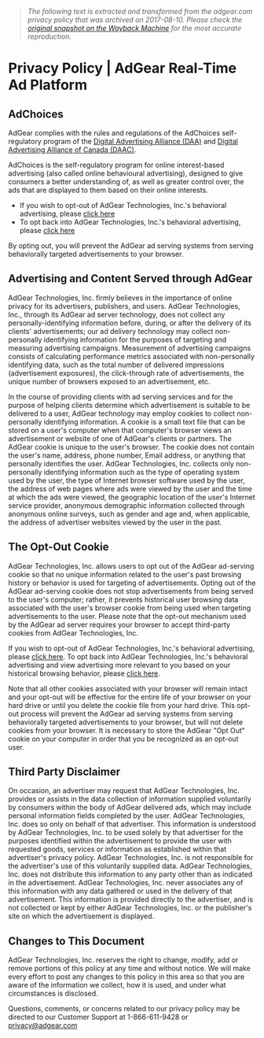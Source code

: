 > *The following text is extracted and transformed from the adgear.com privacy policy that was archived on 2017-08-10. Please check the [original snapshot on the Wayback Machine](https://web.archive.org/web/20170810004605id_/https%3A//adgear.com/privacy) for the most accurate reproduction.*

# Privacy Policy | AdGear Real-Time Ad Platform

## AdChoices 

AdGear complies with the rules and regulations of the AdChoices self-regulatory program of the [Digital Advertising Alliance (DAA)](http://www.aboutads.info/) and [Digital Advertising Alliance of Canada (DAAC)](http://youradchoices.ca/). 

AdChoices is the self-regulatory program for online interest-based advertising (also called online behavioural advertising), designed to give consumers a better understanding of, as well as greater control over, the ads that are displayed to them based on their online interests. 

  * If you wish to opt-out of AdGear Technologies, Inc.'s behavioral advertising, please [click here](http://rtb.adgrx.com/users/optout?AG_RED=http://www.adgear.com/privacy/optout.php)
  * To opt back into AdGear Technologies, Inc.'s behavioral advertising, please [click here](http://rtb.adgrx.com/users/optin?AG_RED=http://www.adgear.com/privacy/optin.php)



By opting out, you will prevent the AdGear ad serving systems from serving behaviorally targeted advertisements to your browser. 

## Advertising and Content Served through AdGear

AdGear Technologies, Inc. firmly believes in the importance of online privacy for its advertisers, publishers, and users. AdGear Technologies, Inc., through its AdGear ad server technology, does not collect any personally-identifying information before, during, or after the delivery of its clients' advertisements; our ad delivery technology may collect non-personally identifying information for the purposes of targeting and measuring advertising campaigns. Measurement of advertising campaigns consists of calculating performance metrics associated with non-personally identifying data, such as the total number of delivered impressions (advertisement exposures), the click-through rate of advertisements, the unique number of browsers exposed to an advertisement, etc. 

In the course of providing clients with ad serving services and for the purpose of helping clients determine which advertisement is suitable to be delivered to a user, AdGear technology may employ cookies to collect non-personally identifying information. A cookie is a small text file that can be stored on a user's computer when that computer's browser views an advertisement or website of one of AdGear's clients or partners. The AdGear cookie is unique to the user's browser. The cookie does not contain the user's name, address, phone number, Email address, or anything that personally identifies the user. AdGear Technologies, Inc. collects only non-personally identifying information such as the type of operating system used by the user, the type of Internet browser software used by the user, the address of web pages where ads were viewed by the user and the time at which the ads were viewed, the geographic location of the user's Internet service provider, anonymous demographic information collected through anonymous online surveys, such as gender and age and, when applicable, the address of advertiser websites viewed by the user in the past. 

## The Opt-Out Cookie

AdGear Technologies, Inc. allows users to opt out of the AdGear ad-serving cookie so that no unique information related to the user's past browsing history or behavior is used for targeting of advertisements. Opting out of the AdGear ad-serving cookie does not stop advertisements from being served to the user's computer; rather, it prevents historical user browsing data associated with the user's browser cookie from being used when targeting advertisements to the user. Please note that the opt-out mechanism used by the AdGear ad server requires your browser to accept third-party cookies from AdGear Technologies, Inc. 

If you wish to opt-out of AdGear Technologies, Inc.'s behavioral advertising, please [click here](http://rtb.adgrx.com/users/optout?AG_RED=http://www.adgear.com/privacy/optout.php). To opt back into AdGear Technologies, Inc.'s behavioral advertising and view advertising more relevant to you based on your historical browsing behavior, please [click here](http://rtb.adgrx.com/users/optin?AG_RED=http://www.adgear.com/privacy/optin.php). 

Note that all other cookies associated with your browser will remain intact and your opt-out will be effective for the entire life of your browser on your hard drive or until you delete the cookie file from your hard drive. This opt-out process will prevent the AdGear ad serving systems from serving behaviorally targeted advertisements to your browser, but will not delete cookies from your browser. It is necessary to store the AdGear "Opt Out" cookie on your computer in order that you be recognized as an opt-out user. 

## Third Party Disclaimer

On occasion, an advertiser may request that AdGear Technologies, Inc. provides or assists in the data collection of information supplied voluntarily by consumers within the body of AdGear delivered ads, which may include personal information fields completed by the user. AdGear Technologies, Inc. does so only on behalf of that advertiser. This information is understood by AdGear Technologies, Inc. to be used solely by that advertiser for the purposes identified within the advertisement to provide the user with requested goods, services or information as established within that advertiser's privacy policy. AdGear Technologies, Inc. is not responsible for the advertiser's use of this voluntarily supplied data. AdGear Technologies, Inc. does not distribute this information to any party other than as indicated in the advertisement. AdGear Technologies, Inc. never associates any of this information with any data gathered or used in the delivery of that advertisement. This information is provided directly to the advertiser, and is not collected or kept by either AdGear Technologies, Inc. or the publisher's site on which the advertisement is displayed. 

## Changes to This Document

AdGear Technologies, Inc. reserves the right to change, modify, add or remove portions of this policy at any time and without notice. We will make every effort to post any changes to this policy in this area so that you are aware of the information we collect, how it is used, and under what circumstances is disclosed. 

Questions, comments, or concerns related to our privacy policy may be directed to our Customer Support at 1-866-611-9428 or [privacy@adgear.com](mailto:privacy@adgear.com)

